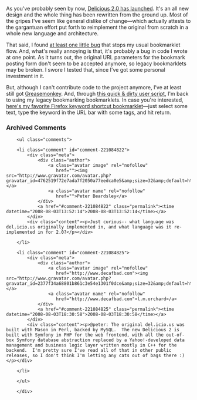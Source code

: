 As you've probably seen by now, [Delicious 2.0 has launched][del2].  It's an all new design and the whole thing has been rewritten from the ground up.  Most of the gripes I've seem like general dislike of change—which actually attests to the gargantuan effort put forth to reimplement the original from scratch in a whole new language and architecture.

That said, I found [at least one little bug][tw1] that stops my usual bookmarklet flow.  And, what's really annoying is that, it's probably a bug in code I wrote at one point.  As it turns out, the original URL parameters for the bookmark posting form don't seem to be accepted anymore, so legacy bookmarklets may be broken.  I swore I tested that, since I've got some personal investment in it.

But, although I can't contribute code to the project anymore, I've at least still got [Greasemonkey][gm].  And, through [this quick & dirty user script][legacyfix], I'm back to using my legacy bookmarking bookmarklets.  In case you're interested, [here's my favorite Firefox keyword shortcut bookmarklet][bm]—just select some text, type the keyword in the URL bar with some tags, and hit return.

[gm]: http://www.greasespot.net/
[tw1]: http://twitter.com/lmorchard/statuses/875002291
[tw2]: http://twitter.com/lmorchard/statuses/875004144
[del2]: http://blog.delicious.com/blog/2008/07/oh-happy-day.html
[legacyfix]: http://decafbad.com/2008/deliciouscom_legacy_book.user.js
[bm]: javascript:u=%22USERNAME%22;q=location.href;e%20=%20%22%22%20+%20(window.getSelection%20?%20window.getSelection()%20:%20document.getSelection%20?%20document.getSelection()%20%20:%20document.selection.createRange().text);p=document.title;window.location.href=%22http://del.icio.us/%22+u+%22?jump=doclose&noui&tags=%22+encodeURIComponent(%22%s%22)+%22&url=%22+encodeURIComponent(q)+%22&description=%22+encodeURIComponent(p)+%20%20%22&extended=%22%20+%20encodeURIComponent('%22'+e+'%22').replace(/%20/g,%20%22+%22);

<div id="comments" class="comments archived-comments">
            <h3>Archived Comments</h3>
            
        <ul class="comments">
            
        <li class="comment" id="comment-221084822">
            <div class="meta">
                <div class="author">
                    <a class="avatar image" rel="nofollow" 
                       href=""><img src="http://www.gravatar.com/avatar.php?gravatar_id=4762519f72e7ada7f2050a77eedca0e5&amp;size=32&amp;default=http://mediacdn.disqus.com/1320279820/images/noavatar32.png"/></a>
                    <a class="avatar name" rel="nofollow" 
                       href="">Peter Beardsley</a>
                </div>
                <a href="#comment-221084822" class="permalink"><time datetime="2008-08-03T13:52:14">2008-08-03T13:52:14</time></a>
            </div>
            <div class="content"><p>Just curious-- what language was del.icio.us originally implemented in, and what language was it re-implemented in for 2.0?</p></div>
            
        </li>
    
        <li class="comment" id="comment-221084825">
            <div class="meta">
                <div class="author">
                    <a class="avatar image" rel="nofollow" 
                       href="http://www.decafbad.com"><img src="http://www.gravatar.com/avatar.php?gravatar_id=2377f34a68801b861c3e54e1301f0dce&amp;size=32&amp;default=http://mediacdn.disqus.com/1320279820/images/noavatar32.png"/></a>
                    <a class="avatar name" rel="nofollow" 
                       href="http://www.decafbad.com">l.m.orchard</a>
                </div>
                <a href="#comment-221084825" class="permalink"><time datetime="2008-08-03T18:30:58">2008-08-03T18:30:58</time></a>
            </div>
            <div class="content"><p>@peter: The original del.icio.us was built with Mason in Perl, backed by MySQL.  The new Delicious 2 is built with Symfony in PHP for the web frontend, with all the out-of-box Symfony database abstraction replaced by a Yahoo!-developed data management and business logic layer written mostly in C++ for the backend.  I'm pretty sure I've read all of that in other public releases, so I don't think I'm letting any cats out of bags there :)</p></div>
            
        </li>
    
        </ul>
    
        </div>
    